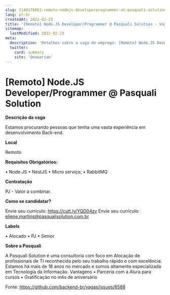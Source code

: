 ```yaml
---
slug: 1148176861-remoto-nodejs-developerprogrammer-at-pasquali-solution
lang: pt-br
createdAt: 2022-02-23
title: '[Remoto] Node.JS Developer/Programmer @ Pasquali Solution - Vaga de Emprego'
sitemap:
  lastModified: 2022-02-23
meta:
  description: 'Detalhes sobre a vaga de emprego: [Remoto] Node.JS Developer/Programmer @ Pasquali Solution'
  twitter:
    card: summary
    site: '@nawarian'
---
```


# [Remoto] Node.JS Developer/Programmer @ Pasquali Solution

**Descrição da vaga**

Estamos procurando pessoas que tenha uma vasta experiência em desenvolvimento Back-end.

**Local**

Remoto

**Requisitos Obrigatórios:**

•	Node.JS
•	NestJS
•	Micro serviço;
•       RabbitMQ

**Contratação**

PJ - Valor a combinar.

**Como se candidatar?**

Envie seu currículo: https://cutt.ly/YQD04zv
Envie seu currículo: eliene.martins@pasqualisolution.com.br

**Labels**

•	Alocado
•	PJ
•	Senior

**Sobre a Pasquali**

A Pasquali Solution é uma consultoria com foco em Alocação de profissionais de TI reconhecida pelo seu trabalho rápido e com excelência.
Estamos há mais de 18 anos no mercado e somos altamente especializada em Tecnologia da Informação.
Vantagens
•	Parceria com a Alura para cursos
•	Gratificação no mês de aniversário


Fonte: https://github.com/backend-br/vagas/issues/8588